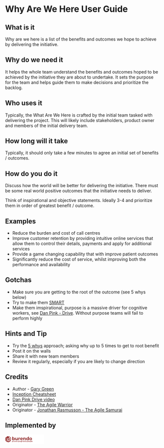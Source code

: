 # Why Are We Here User Guide
## What is it
Why are we here is a list of the benefits and outcomes we hope to achieve by delivering the initiative. 

## Why do we need it
It helps the whole team understand the benefits and outcomes hoped to be achieved by the initiative they are about to undertake.  It sets the purpose for the team and helps guide them to make decisions and prioritize the backlog.

## Who uses it
Typically, the What Are We Here is crafted by the initial team tasked with delivering the project.  This will likely include stakeholders, product owner and members of the initial delivery team.

## How long will it take
Typically, it should only take a few minutes to agree an initial set of benefits / outcomes.

## How do you do it
Discuss how the world will be better for delivering the initiative.  There must be some real world positive outcomes that the initiative needs to deliver.

Think of inspirational and objective statements.  Ideally 3-4 and prioritize them in order of greatest benefit / outcome.

## Examples
* Reduce the burden and cost of call centres
* Improve customer retention by providing intuitive online services that allow them to control their details, payments and apply for additional services
* Provide a game changing capability that with improve patient outcomes
* Significantly reduce the cost of service, whilst improving both the performance and availability

## Gotchas
* Make sure you are getting to the root of the outcome (see 5 whys below)
* Try to make them [SMART](https://en.wikipedia.org/wiki/SMART_criteria)
* Make them imspirational, purpose is a massive driver for cognitive workers, see [Dan Pink - Drive](http://www.danpink.com/books/drive/).  Without purpose teams will fail to perform highly

## Hints and Tip
* Try the [5 whys](https://www.isixsigma.com/tools-templates/cause-effect/determine-root-cause-5-whys/) approach; asking why up to 5 times to get to root benefit
* Post it on the walls
* Share it with new team members
* Review it regularly, especially if you are likely to change direction

## Credits
* Author - [Gary Green](mailto:contact@burendo.com) 
* [Inception Cheatsheet](http://bad.tools/delivery/docs/cheatsheet-inception.pdf)
* [Dan Pink Drive video](https://www.youtube.com/watch?v=u6XAPnuFjJc)
* Originator - [The Agile Warrior](https://agilewarrior.wordpress.com/2010/11/06/the-agile-inception-deck/)
* Originator - [Jonathan Rasmusson - The Agile Samurai](https://pragprog.com/titles/jtrap/the-agile-samurai)

## Implemented by
[<img src=https://github.com/garygreenBAD/inception/raw/master/images/burendo%20header.png width=25%>](http://burendo.com)
